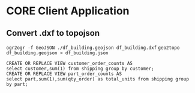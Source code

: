 # CORE Client Application


## Convert .dxf to topojson
`ogr2ogr -f GeoJSON ./df_building.geojson df_building.dxf`
`geo2topo df_building.geojson > df_building.json`

```
CREATE OR REPLACE VIEW customer_order_counts AS
select customer,sum(1) from shipping group by customer;
CREATE OR REPLACE VIEW part_order_counts AS
select part,sum(1),sum(qty_order) as total_units from shipping group by part;
```
